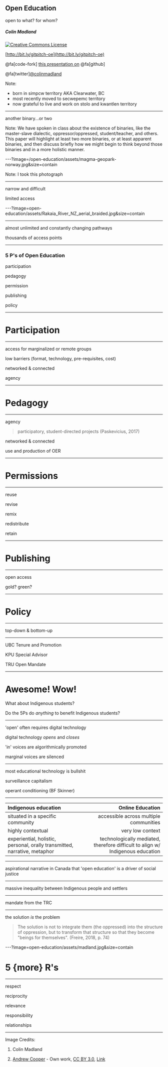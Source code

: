 ## Open Education
open to what? for whom?

##### Colin Madland

<a rel="license" href="http://creativecommons.org/licenses/by-sa/4.0/"><img alt="Creative Commons License" style="border-width:0" src="https://i.creativecommons.org/l/by-sa/4.0/88x31.png" /></a>

[http://bit.ly/gitpitch-oe](http://bit.ly/gitpitch-oe)

@fa[code-fork]  [this presentation on](https://github.com/cmadland/gitpitch)  @fa[github]

@fa[twitter][@colinmadland](https://twitter.com/colinmadland)


Note:
- born in simpcw territory AKA Clearwater, BC
- most recently moved to secwepemc territory
- now grateful to live and work on stolo and kwantlen territory
---

another binary...or two

Note:
We have spoken in class about the existence of binaries, like the master-slave dialectic, oppressor/oppressed, student/teacher, and others. This paper will highlight at least two more binaries, or at least apparent binaries, and then discuss briefly how we might begin to think beyond those binaries and in a more holistic manner.

---?image=/open-education/assets/magma-geopark-norway.jpg&size=contain

Note:
I took this photograph

---

narrow and difficult

limited access

---?image=open-education/assets/Rakaia_River_NZ_aerial_braided.jpg&size=contain

---

almost unlimited and constantly changing pathways

thousands of access points

---

### 5 P's of Open Education

participation

pedagogy

permission

publishing

policy

---

# Participation

---

access for marginalized or remote groups

low barriers (format, technology, pre-requisites, cost)

networked & connected

agency

---

# Pedagogy

---

agency

> participatory, student-directed projects (Paskevicius, 2017)

networked & connected

use and production of OER

---

# Permissions

---

reuse

revise

remix

redistribute

retain

---

# Publishing

---

open access

gold? green?

---

# Policy

---

top-down & bottom-up

---

UBC Tenure and Promotion

KPU Special Advisor

TRU Open Mandate

---

# Awesome! Wow!

What about Indigenous students?

Do the 5Ps do *anything* to benefit Indigenous students?

---

'open' often requires digital technology

digital technology *opens* and *closes*

'in' voices are algorithmically promoted

marginal voices are silenced

---

most educational technology is bullshit

surveillance capitalism

operant conditioning (BF Skinner)

---

| Indigenous education | Online Education |
| :--- | ---:|
| situated in a specific community | accessible across multiple communities  |
| highly contextual   | very low context  |
| experiential, holistic, personal, orally transmitted, narrative, metaphor   | technologically mediated, therefore difficult to align w/ Indigenous education  |


---

aspirational narrative in Canada that 'open education' is a driver of social justice

---

massive inequality between Indigenous people and settlers

---
mandate from the TRC

---

the solution *_is_* the problem

> The solution is not to integrate them (the oppressed) into the structure of oppression, but to transform that structure so that they become "beings for themselves". (Freire, 2018, p. 74)

---?image=open-education/assets/madland.jpg&size=contain

# 5 {more} R's

---

respect

reciprocity

relevance

responsibility

relationships

---
Image Credits:

1. Colin Madland

2. [Andrew Cooper](//commons.wikimedia.org/wiki/User:Andrew_Cooper "User:Andrew Cooper") - Own work, [CC BY 3.0](https://creativecommons.org/licenses/by/3.0 "Creative Commons Attribution 3.0"), [Link](https://commons.wikimedia.org/w/index.php?curid=8986401)
